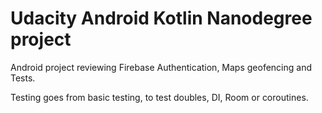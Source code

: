 # Udacity Android Kotlin Nanodegree project

Android project reviewing Firebase Authentication, Maps geofencing and Tests.

Testing goes from basic testing, to test doubles, DI, Room or coroutines.
